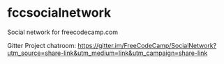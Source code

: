 # fccsocialnetwork
Social network for freecodecamp.com

Gitter Project chatroom: 
https://gitter.im/FreeCodeCamp/SocialNetwork?utm_source=share-link&utm_medium=link&utm_campaign=share-link




